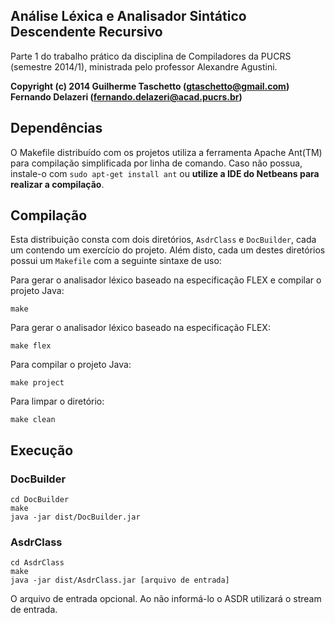 ## Análise Léxica e Analisador Sintático Descendente Recursivo

Parte 1 do trabalho prático da disciplina de Compiladores da PUCRS (semestre 2014/1), ministrada pelo professor Alexandre Agustini.

**Copyright (c) 2014 Guilherme Taschetto (gtaschetto@gmail.com) Fernando Delazeri (fernando.delazeri@acad.pucrs.br)**

## Dependências

O Makefile distribuído com os projetos utiliza a ferramenta Apache Ant(TM) para compilação simplificada por linha de comando. Caso não possua, instale-o com `sudo apt-get install ant` ou **utilize a IDE do Netbeans para realizar a compilação**.

## Compilação

Esta distribuição consta com dois diretórios, `AsdrClass` e `DocBuilder`, cada um contendo um exercício do projeto. Além disto, cada um destes diretórios possui um `Makefile` com a seguinte sintaxe de uso:

Para gerar o analisador léxico baseado na especificação FLEX e compilar o projeto Java:

    make
    
Para gerar o analisador léxico baseado na especificação FLEX:

    make flex
    
Para compilar o projeto Java:

    make project

Para limpar o diretório:

    make clean
    
## Execução

### DocBuilder

    cd DocBuilder
    make
    java -jar dist/DocBuilder.jar

### AsdrClass

    cd AsdrClass
    make
    java -jar dist/AsdrClass.jar [arquivo de entrada]

O arquivo de entrada opcional. Ao não informá-lo o ASDR utilizará o stream de entrada.
